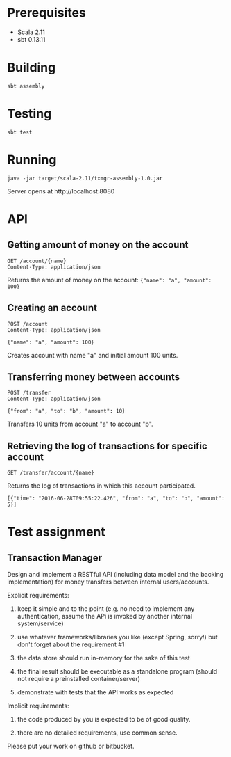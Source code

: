 # Prerequisites
- Scala 2.11
- sbt 0.13.11

# Building
`sbt assembly`

# Testing
`sbt test`

# Running
`java -jar target/scala-2.11/txmgr-assembly-1.0.jar`

Server opens at http://localhost:8080

# API
## Getting amount of money on the account

```
GET /account/{name}
Content-Type: application/json
```

Returns the amount of money on the account:
`{"name": "a", "amount": 100}`

## Creating an account
```
POST /account
Content-Type: application/json

{"name": "a", "amount": 100}
```

Creates account with name "a" and initial amount 100 units.

## Transferring money between accounts

```
POST /transfer
Content-Type: application/json

{"from": "a", "to": "b", "amount": 10}
```

Transfers 10 units from account "a" to account "b".

## Retrieving the log of transactions for specific account
`GET /transfer/account/{name}`

Returns the log of transactions in which this account participated.

`[{"time": "2016-06-28T09:55:22.426", "from": "a", "to": "b", "amount": 5}]`

# Test assignment

## Transaction Manager

Design and implement a RESTful API (including data model and the backing implementation) for money transfers between internal users/accounts.

Explicit requirements:

1. keep it simple and to the point (e.g. no need to implement any authentication, assume the APi is invoked by another internal system/service)

2. use whatever frameworks/libraries you like (except Spring, sorry!) but don't forget about the requirement #1

3. the data store should run in­-memory for the sake of this test

4. the final result should be executable as a standalone program (should not require a pre­installed container/server)

5. demonstrate with tests that the API works as expected

Implicit requirements:

1. the code produced by you is expected to be of good quality.

2. there are no detailed requirements, use common sense.

Please put your work on github or bitbucket.
